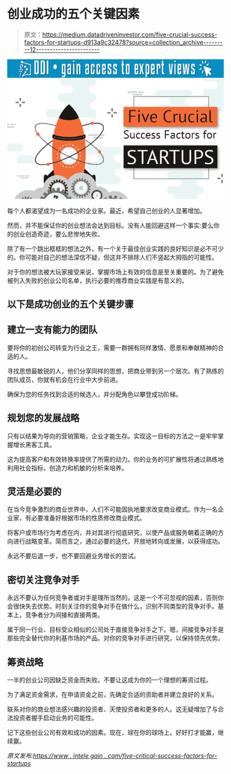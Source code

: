 # 创业成功的五个关键因素

> 原文：<https://medium.datadriveninvestor.com/five-crucial-success-factors-for-startups-d913a9c32478?source=collection_archive---------12----------------------->

[![](img/2b1ec073fb56e736da5ffa56a39ac25e.png)](http://www.track.datadriveninvestor.com/1B9E)![](img/9b58d935008f99b70f42e97ed4590ef4.png)

每个人都渴望成为一名成功的企业家。最近，希望自己创业的人显著增加。

然而，并不能保证你的创业想法会达到目标。没有人能回避这样一个事实:要么你的创业创造奇迹，要么悲惨地失败。

除了有一个跳出框框的想法之外，有一个关于最佳创业实践的良好知识是必不可少的。你可能对自己的想法深信不疑，但这并不排除人们不竖起大拇指的可能性。

对于你的想法被大玩家接受来说，掌握市场上有效的信息是至关重要的。为了避免被列入失败的创业公司名单，执行必要的推荐商业实践是有意义的。

## 以下是成功创业的五个关键步骤

## 建立一支有能力的团队

要将你的初创公司转变为行业之王，需要一群拥有同样激情、愿景和奉献精神的合适的人。

寻找思想最敏锐的人，他们分享同样的思想，把商业带到另一个层次。有了熟练的团队成员，你就有机会在行业中大步前进。

确保为您的任务找到合适的候选人，并分配角色以攀登成功阶梯。

## 规划您的发展战略

只有以结果为导向的营销策略，企业才能生存。实现这一目标的方法之一是牢牢掌握增长黑客工具。

这为提高客户和有效转换率提供了所需的动力。你的业务的可扩展性将通过熟练地利用社会指标，创造力和机敏的分析来培养。

## 灵活是必要的

在当今竞争激烈的商业世界中，人们不可能固执地要求改变商业模式。作为一名企业家，有必要准备好根据市场的性质修改商业模式。

将客户或市场行为考虑在内，并对其进行彻底研究，以使产品或服务朝着正确的方向进行战略变革。简而言之，通过必要的迭代，开放地转向或发展，以获得成功。

永远不要后退一步，也不要回避业务增长的尝试。

## 密切关注竞争对手

永远不要认为任何竞争者或对手是理所当然的。这是一个不可忽视的因素，否则你会很快失去优势。时刻关注你的竞争对手在做什么，识别不同类型的竞争对手。基本上，竞争者分为间接和直接两类。

属于同一行业、目标受众相似的公司处于直接竞争对手之下。嗯，间接竞争对手是那些完全替代你的利基市场的产品。对你的竞争对手进行研究，以保持领先优势。

## 筹资战略

一半的创业公司因缺乏资金而失败。不要让这成为你的一个理想的筹资过程。

为了满足资金需求，在申请资金之前，先确定合适的资助者并建立良好的关系。

联系对你的商业想法感兴趣的投资者、天使投资者和更多的人。这无疑增加了与合法投资者握手启动业务的可能性。

记下这些创业公司有效和成功的因素。现在，球在你的球场上。好好打才能赢，继续赢。

*原文发布:*[*https://www . intele gain . com/five-critical-success-factors-for-startups*](https://www.intelegain.com/five-crucial-success-factors-for-startups/)